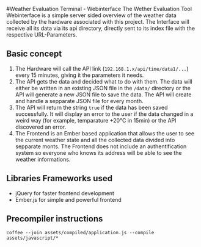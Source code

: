 #Weather Evaluation Terminal - Webinterface
The Wether Evaluation Tool Webinterface is a simple server sided overview of the weather data collected by the hardware associated with this project. The Interface will receive all its data via its api directory, directly sent to its index file with the respective URL-Parameters.

## Basic concept
1. The Hardware will call the API link (`192.168.1.x/api/time/data1/...`) every 15 minutes, giving it the parameters it needs.
2. The API gets the data and decided what to do with them. The data will either be written in an existing JSON file in the `/data/` directory or the API will generate a new JSON file to save the data. The API will create and handle a sepparate JSON file for every month.
3. The API will return the string `true` if the data has been saved successfully. It will display an error to the user if the data changed in a weird way (for example, temparature +20°C in 15min) or the API discovered an error.
4. The Frontend is an Ember based application that allows the user to see the current weather state and all the collected data divided into sepparate monts. The Frontend does not include an authentification system so everyone who knows its address will be able to see the weather informations.

## Libraries Frameworks used
- jQuery for faster frontend development
- Ember.js for simple and powerful frontend

## Precompiler instructions
```
coffee --join assets/compiled/application.js --compile assets/javascript/*
```